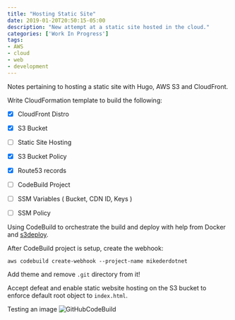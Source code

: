 ```yaml
---
title: "Hosting Static Site"
date: 2019-01-20T20:50:15-05:00
description: "New attempt at a static site hosted in the cloud."
categories: ['Work In Progress']
tags:
- AWS
- cloud
- web
- development
---
```


Notes pertaining to hosting a static site with Hugo, AWS S3 and CloudFront.


Write CloudFormation template to build the following:

- [x] CloudFront Distro
- [x] S3 Bucket
- [ ] Static Site Hosting
- [x] S3 Bucket Policy
- [x] Route53 records
- [ ] CodeBuild Project
- [ ] SSM Variables ( Bucket, CDN ID, Keys )
- [ ] SSM Policy


Using CodeBuild to orchestrate the build and deploy with help from Docker and
[s3deploy](https://github.com/bep/s3deploy).

After CodeBuild project is setup, create the webhook:

```
aws codebuild create-webhook --project-name mikederdotnet
```

Add theme and remove `.git` directory from it!

Accept defeat and enable static website hosting on the S3 bucket to enforce
default root object to `index.html`.

Testing an image
![GitHubCodeBuild](/img/inprg.jpg)
